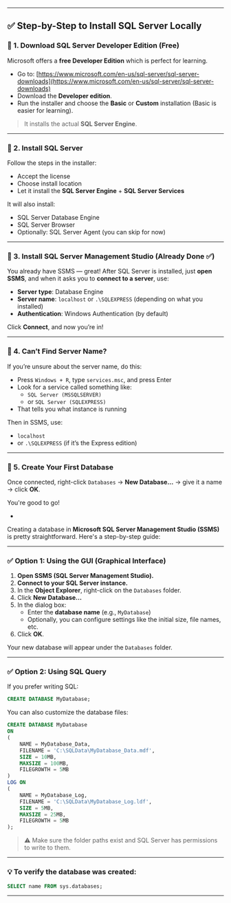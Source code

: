 
---

## ✅ Step-by-Step to Install SQL Server Locally

### 🔹 1. **Download SQL Server Developer Edition (Free)**
Microsoft offers a **free Developer Edition** which is perfect for learning.

- Go to: [https://www.microsoft.com/en-us/sql-server/sql-server-downloads](https://www.microsoft.com/en-us/sql-server/sql-server-downloads)
- Download the **Developer edition**.
- Run the installer and choose the **Basic** or **Custom** installation (Basic is easier for learning).

> It installs the actual **SQL Server Engine**.

---

### 🔹 2. **Install SQL Server**
Follow the steps in the installer:
- Accept the license
- Choose install location
- Let it install the **SQL Server Engine** + **SQL Server Services**

It will also install:
- SQL Server Database Engine
- SQL Server Browser
- Optionally: SQL Server Agent (you can skip for now)

---

### 🔹 3. **Install SQL Server Management Studio (Already Done ✅)**

You already have SSMS — great! After SQL Server is installed, just **open SSMS**, and when it asks you to **connect to a server**, use:

- **Server type**: Database Engine  
- **Server name**: `localhost` or `.\SQLEXPRESS` (depending on what you installed)
- **Authentication**: Windows Authentication (by default)

Click **Connect**, and now you’re in!

---

### 🔹 4. **Can’t Find Server Name?**
If you’re unsure about the server name, do this:

- Press `Windows + R`, type `services.msc`, and press Enter
- Look for a service called something like:
  - `SQL Server (MSSQLSERVER)`  
  - or `SQL Server (SQLEXPRESS)`
- That tells you what instance is running

Then in SSMS, use:
- `localhost`
- or `.\SQLEXPRESS` (if it’s the Express edition)

---

### 🔹 5. **Create Your First Database**
Once connected, right-click `Databases` → **New Database…** → give it a name → click **OK**.

You're good to go!

-

Creating a database in **Microsoft SQL Server Management Studio (SSMS)** is pretty straightforward. Here's a step-by-step guide:

---

### ✅ **Option 1: Using the GUI (Graphical Interface)**

1. **Open SSMS (SQL Server Management Studio).**
2. **Connect to your SQL Server instance.**
3. In the **Object Explorer**, right-click on the `Databases` folder.
4. Click **New Database...**
5. In the dialog box:
   - Enter the **database name** (e.g., `MyDatabase`)
   - Optionally, you can configure settings like the initial size, file names, etc.
6. Click **OK**.

Your new database will appear under the `Databases` folder.

---

### ✅ **Option 2: Using SQL Query**

If you prefer writing SQL:

```sql
CREATE DATABASE MyDatabase;
```

You can also customize the database files:

```sql
CREATE DATABASE MyDatabase
ON
(
    NAME = MyDatabase_Data,
    FILENAME = 'C:\SQLData\MyDatabase_Data.mdf',
    SIZE = 10MB,
    MAXSIZE = 100MB,
    FILEGROWTH = 5MB
)
LOG ON
(
    NAME = MyDatabase_Log,
    FILENAME = 'C:\SQLData\MyDatabase_Log.ldf',
    SIZE = 5MB,
    MAXSIZE = 25MB,
    FILEGROWTH = 5MB
);
```

> ⚠️ Make sure the folder paths exist and SQL Server has permissions to write to them.

---

### 💡 To verify the database was created:

```sql
SELECT name FROM sys.databases;
```

---